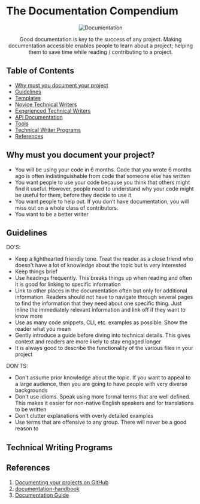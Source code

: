 # The Documentation Compendium
<div align = "center">
  
  ![Documentation](https://i.imgur.com/rSyq3MW.png)
  
  <p align = "center">Good documentation is key to the success of any project. Making documentation accessible enables people to learn about a project; helping them to save time while reading / contributing to a project.</p>

</div>

## Table of Contents
+ [Why must you document your project](#why_document)
+ [Guidelines](#guidelines)
+ [Templates](https://github.com/kylelobo/The-Documentation-Compendium/tree/master/Templates)
+ [Novice Technical Writers](https://www.writethedocs.org/guide/#new-to-caring-about-documentation)
+ [Experienced Technical Writers](https://www.writethedocs.org/guide/#experienced-documentarian)
+ [API Documentation](https://www.writethedocs.org/guide/#api-documentation)
+ [Tools](https://www.writethedocs.org/guide/#tools-of-the-trade)
+ [Technical Writer Programs](#programs)
+ [References](#references)

## Why must you document your project?<a name = "why_document"></a>
+ You will be using your code in 6 months. Code that you wrote 6 months ago is often indistinguishable from code that someone else has written
+ You want people to use your code because you think that others might find it useful. However, people need to understand why your code might be useful for them, before they decide to use it
+ You want people to help out. If you don’t have documentation, you will miss out on a whole class of contributors.
+ You want to be a better writer

## Guidelines<a name = "guidelines"></a>
DO'S:
+ Keep a lighthearted friendly tone. Treat the reader as a close friend who doesn't have a lot of knowledge about the topic but is very interested
+ Keep things brief
+ Use headings frequently. This breaks things up when reading and often it is good for linking to specific information
+ Link to other places in the documentation often but only for additional information. Readers should not have to navigate through several pages to find the information that they need about one specific thing. Just inline the immediately relevant information and link off if they want to know more
+ Use as many code snippets, CLI, etc. examples as possible. Show the reader what you mean
+ Gently introduce a guide before diving into technical details. This gives context and readers are more likely to stay engaged longer
+ It is always good to describe the functionality of the various files in your project

DON'TS:
+ Don't assume prior knowledge about the topic. If you want to appeal to a large audience, then you are going to have people with very diverse backgrounds
+ Don't use idioms. Speak using more formal terms that are well defined. This makes it easier for non-native English speakers and for translations to be written
+ Don't clutter explanations with overly detailed examples
+ Use terms that are offensive to any group. There will never be a good reason to

## Technical Writing Programs <a name = "programs"></a>

## References <a name = "references"></a>
1. [Documenting your projects on GitHub](https://guides.github.com/features/wikis/)
2. [documentation-handbook](https://github.com/jamiebuilds/documentation-handbook)
3. [Documentation Guide](https://www.writethedocs.org/guide/)
